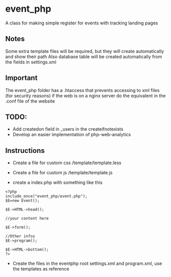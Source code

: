 # event_php
A class for making simple register for events with tracking landing pages

## Notes

Some extra template files will be required, but they will create automatically and show their path
Also database table will be created automatically from the fields in settings.xml

## Important

The event_php folder has a .htaccess that prevents accessing to xml files (for security reasons) if the web is on a nginx server do the equivalent in the .conf file of the website

## TODO:
- Add createdon field in _users in the createifnotexists
- Develop an easier implementation of php-web-analytics

## Instructions

- Create a file for custom css
/template/template.less

- Create a file for custom js
/template/template.js

- create a index.php with something like this

```
<?php 
include_once("event_php/event.php");
$E=new Event();

$E->HTML->head();

//your content here

$E->form();

//Other infos
$E->program();

$E->HTML->bottom();
?>
```

- Create the files in the eventphp root settings.xml and program.xml, use the templates as reference